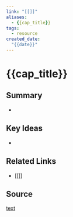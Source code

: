 ```yaml
---
link: "[[]]"
aliases: 
  - {{cap_title}}
tags:
  - resource
created_date:
  "{{date}}"
---
```

# {{cap_title}}
## Summary
- 
## Key Ideas
- 
## Related Links
- [[]]
## Source
[text](url) 